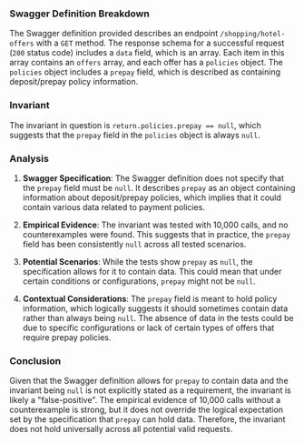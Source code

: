 ### Swagger Definition Breakdown

The Swagger definition provided describes an endpoint `/shopping/hotel-offers` with a `GET` method. The response schema for a successful request (`200` status code) includes a `data` field, which is an array. Each item in this array contains an `offers` array, and each offer has a `policies` object. The `policies` object includes a `prepay` field, which is described as containing deposit/prepay policy information.

### Invariant

The invariant in question is `return.policies.prepay == null`, which suggests that the `prepay` field in the `policies` object is always `null`.

### Analysis

1. **Swagger Specification**: The Swagger definition does not specify that the `prepay` field must be `null`. It describes `prepay` as an object containing information about deposit/prepay policies, which implies that it could contain various data related to payment policies.

2. **Empirical Evidence**: The invariant was tested with 10,000 calls, and no counterexamples were found. This suggests that in practice, the `prepay` field has been consistently `null` across all tested scenarios.

3. **Potential Scenarios**: While the tests show `prepay` as `null`, the specification allows for it to contain data. This could mean that under certain conditions or configurations, `prepay` might not be `null`.

4. **Contextual Considerations**: The `prepay` field is meant to hold policy information, which logically suggests it should sometimes contain data rather than always being `null`. The absence of data in the tests could be due to specific configurations or lack of certain types of offers that require prepay policies.

### Conclusion

Given that the Swagger definition allows for `prepay` to contain data and the invariant being `null` is not explicitly stated as a requirement, the invariant is likely a "false-positive". The empirical evidence of 10,000 calls without a counterexample is strong, but it does not override the logical expectation set by the specification that `prepay` can hold data. Therefore, the invariant does not hold universally across all potential valid requests.
